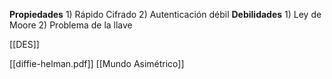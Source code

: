
**Propiedades**
	1) Rápido Cifrado
	2) Autenticación débil
**Debilidades**
	1)  Ley de Moore
	2)  Problema de la llave

[[DES]]

[[diffie-helman.pdf]]
[[Mundo Asimétrico]]